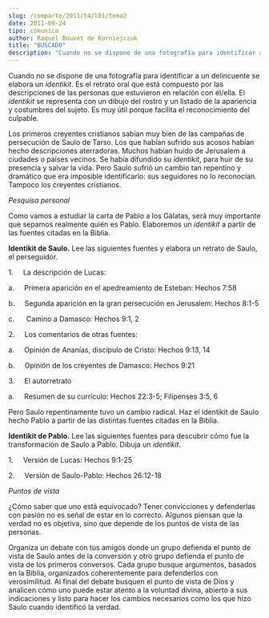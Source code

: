 ```yaml
---
slug: /comparte/2011/t4/l01/tema2
date: 2011-09-24
tipo: comunica
author: Raquel Bouvet de Korniejczuk
title: "BUSCADO"
description: "Cuando no se dispone de una fotografía para identificar a un delincuente se  elabora un identikit. Es el retrato oral que está compuesto por las  descripciones de las personas que estuvieron en relación con él/ella. El  identikit se representa con un dibujo del rostro y un lis..."
---
```


Cuando no se dispone de una fotografía para identificar a un delincuente se elabora un _identikit_. Es el retrato oral que está compuesto por las descripciones de las personas que estuvieron en relación con él/ella. El _identikit_ se representa con un dibujo del rostro y un listado de la apariencia y costumbres del sujeto. Es muy útil porque facilita el reconocimiento del culpable.

Los primeros creyentes cristianos sabían muy bien de las campañas de persecución de Saulo de Tarso. Los que habían sufrido sus acosos habían hecho descripciones aterradoras. Muchos habían huido de Jerusalem a ciudades o países vecinos. Se había difundido su _identikit_, para huir de su presencia y salvar la vida. Pero Saulo sufrió un cambio tan repentino y dramático que era imposible identificarlo: sus seguidores no lo reconocían. Tampoco los creyentes cristianos.

_Pesquisa personal_

Como vamos a estudiar la carta de Pablo a los Gálatas, será muy importante que sepamos realmente quién es Pablo. Elaboremos un _identikit_ a partir de las fuentes citadas en la Biblia.

**Identikit de Saulo.** Lee las siguientes fuentes y elabora un retrato de Saulo, el perseguidor.

1.     La descripción de Lucas:

a.     Primera aparición en el apedreamiento de Esteban: Hechos 7:58

b.     Segunda aparición en la gran persecución en Jerusalem: Hechos 8:1-5

c.      Camino a Damasco: Hechos 9:1, 2

2.     Los comentarios de otras fuentes:

a.     Opinión de Ananías, discípulo de Cristo: Hechos 9:13, 14

b.     Opinión de los creyentes de Damasco: Hechos 9:21

3.     El autorretrato

a.     Resumen de su currículo: Hechos 22:3-5; Filipenses 3:5, 6

Pero Saulo repentinamente tuvo un cambio radical. Haz el identikit de Saulo hecho Pablo a partir de las distintas fuentes citadas en la Biblia.

**Identikit de Pablo.** Lee las siguientes fuentes para descubrir cómo fue la transformación de Saulo a Pablo. Dibuja un _identikit_.

1.     Versión de Lucas: Hechos 9:1-25

2.     Versión de Saulo-Pablo: Hechos 26:12-18

_Puntos de vista_

¿Cómo saber que uno está equivocado? Tener convicciones y defenderlas con pasión no es señal de estar en lo correcto. Algunos piensan que la verdad no es objetiva, sino que depende de los puntos de vista de las personas.

Organiza un debate con tus amigos donde un grupo defienda el punto de vista de Saulo antes de la conversión y otro grupo defienda el punto de vista de los primeros conversos. Cada grupo busque argumentos, basados en la Biblia, organizados coherentemente para defenderlos con verosimilitud. Al final del debate busquen el punto de vista de Dios y analicen cómo uno puede estar atento a la voluntad divina, abierto a sus indicaciones y listo para hacer los cambios necesarios como los que hizo Saulo cuando identificó la verdad.
